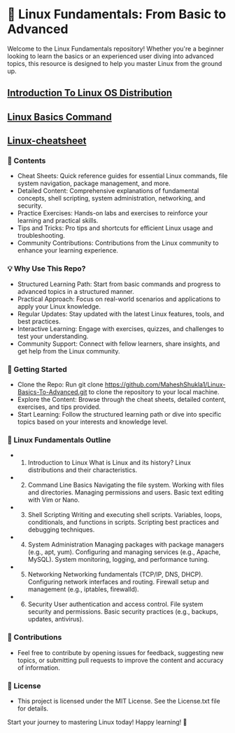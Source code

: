 # 🐧 Linux Fundamentals: From Basic to Advanced

Welcome to the Linux Fundamentals repository! Whether you're a beginner looking to learn the basics or an experienced user diving into advanced topics, this resource is designed to help you master Linux from the ground up.

## [Introduction To Linux OS Distribution](https://github.com/MaheshShukla1/Linux-Fundamentals/wiki/Introduction-to-Linux-Operating-System)

## [Linux Basics Command](https://github.com/MaheshShukla1/Linux-Fundamentals/wiki/Linux-Bassics-Command/_edit)

## [Linux-cheatsheet](https://github.com/MaheshShukla1/Linux-Fundamentals/wiki/Linux%E2%80%90cheatsheet/_edit)



### 📝 Contents
* Cheat Sheets: Quick reference guides for essential Linux commands, file system navigation, package management, and more.
* Detailed Content: Comprehensive explanations of fundamental concepts, shell scripting, system administration, networking, and security.
* Practice Exercises: Hands-on labs and exercises to reinforce your learning and practical skills.
* Tips and Tricks: Pro tips and shortcuts for efficient Linux usage and troubleshooting.
* Community Contributions: Contributions from the Linux community to enhance your learning experience.

### 💡 Why Use This Repo?
* Structured Learning Path: Start from basic commands and progress to advanced topics in a structured manner.
* Practical Approach: Focus on real-world scenarios and applications to apply your Linux knowledge.
* Regular Updates: Stay updated with the latest Linux features, tools, and best practices.
* Interactive Learning: Engage with exercises, quizzes, and challenges to test your understanding.
* Community Support: Connect with fellow learners, share insights, and get help from the Linux community.

### 🚀 Getting Started
* Clone the Repo: Run git clone https://github.com/MaheshShukla1/Linux-Basics-To-Advanced.git to clone the repository to your local machine.
* Explore the Content: Browse through the cheat sheets, detailed content, exercises, and tips provided.
* Start Learning: Follow the structured learning path or dive into specific topics based on your interests and knowledge level.
### 🐚 Linux Fundamentals Outline
* 1. Introduction to Linux
What is Linux and its history?
Linux distributions and their characteristics.
* 2. Command Line Basics
Navigating the file system.
Working with files and directories.
Managing permissions and users.
Basic text editing with Vim or Nano.
* 3. Shell Scripting
Writing and executing shell scripts.
Variables, loops, conditionals, and functions in scripts.
Scripting best practices and debugging techniques.
* 4. System Administration
Managing packages with package managers (e.g., apt, yum).
Configuring and managing services (e.g., Apache, MySQL).
System monitoring, logging, and performance tuning.
* 5. Networking
Networking fundamentals (TCP/IP, DNS, DHCP).
Configuring network interfaces and routing.
Firewall setup and management (e.g., iptables, firewalld).
* 6. Security
User authentication and access control.
File system security and permissions.
Basic security practices (e.g., backups, updates, antivirus).

### 🤝 Contributions
* Feel free to contribute by opening issues for feedback, suggesting new topics, or submitting pull requests to improve the content and accuracy of information.

### 📜 License
* This project is licensed under the MIT License. See the License.txt file for details.

Start your journey to mastering Linux today! Happy learning! 🌟
